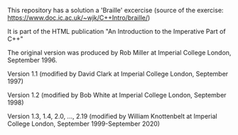 This repository has a solution a 'Braille' excercise (source of the exercise: https://www.doc.ic.ac.uk/~wjk/C++Intro/braille/)

It is part of the HTML publication "An Introduction to the Imperative Part of C++" 

The original version was produced by Rob Miller at Imperial College London, September 1996. 

Version 1.1 (modified by David Clark at Imperial College London, September 1997) 

Version 1.2 (modified by Bob White at Imperial College London, September 1998) 

Version 1.3, 1.4, 2.0, ..., 2.19 (modified by William Knottenbelt at Imperial College London, September 1999-September 2020)
